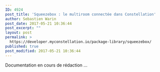 ```yaml
---
ID: 4924
post_title: 'Squeezebox : le multiroom connectée dans Constellation'
author: Sebastien Warin
post_date: 2017-05-21 10:36:44
post_excerpt: ""
layout: post
permalink: >
  https://developer.myconstellation.io/package-library/squeezebox/
published: true
post_modified: 2017-05-21 10:36:44
---
```

Documentation en cours de rédaction ...